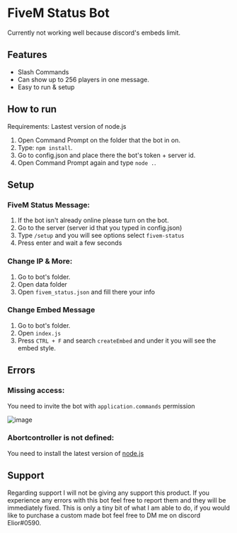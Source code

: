 # FiveM Status Bot

Currently not working well because discord's embeds limit.

## Features

- Slash Commands
- Can show up to 256 players in one message.
- Easy to run & setup

## How to run

Requirements: Lastest version of node.js

1. Open Command Prompt on the folder that the bot in on.
2. Type: `npm install`.
3. Go to config.json and place there the bot's token + server id.
4. Open Command Prompt again and type `node .`.

## Setup

### FiveM Status Message:
1. If the bot isn't already online please turn on the bot.
2. Go to the server (server id that you typed in config.json)
3. Type `/setup` and you will see options select `fivem-status`
4. Press enter and wait a few seconds

### Change IP & More:
1. Go to bot's folder.
2. Open data folder
3. Open `fivem_status.json` and fill there your info

### Change Embed Message
1. Go to bot's folder.
2. Open `index.js`
3. Press `CTRL + F` and search `createEmbed` and under it you will see the embed style.


## Errors

### Missing access: 
You need to invite the bot with `application.commands` permission 

![image](https://user-images.githubusercontent.com/50843891/144691584-3cdc7f77-9aa2-4ee8-8905-d05f97934280.png)

### Abortcontroller is not defined:
You need to install the latest version of [node.js](https://nodejs.org/en/)

## Support

Regarding support I will not be giving any support this product.
If you experience any errors with this bot feel free to report them and they will be immediately fixed.
This is only a tiny bit of what I am able to do, if you would like to purchase a custom made bot feel free to DM me on discord Elior#0590.
